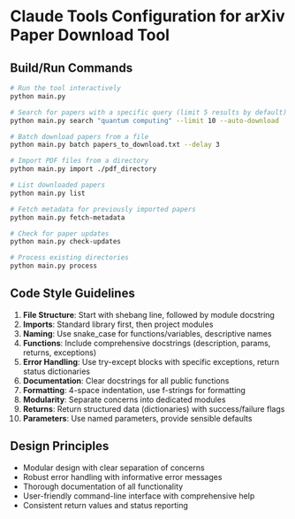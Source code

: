 # Claude Tools Configuration for arXiv Paper Download Tool

## Build/Run Commands
```bash
# Run the tool interactively
python main.py

# Search for papers with a specific query (limit 5 results by default)
python main.py search "quantum computing" --limit 10 --auto-download

# Batch download papers from a file
python main.py batch papers_to_download.txt --delay 3

# Import PDF files from a directory
python main.py import ./pdf_directory

# List downloaded papers
python main.py list

# Fetch metadata for previously imported papers
python main.py fetch-metadata

# Check for paper updates
python main.py check-updates

# Process existing directories
python main.py process
```

## Code Style Guidelines
1. **File Structure**: Start with shebang line, followed by module docstring
2. **Imports**: Standard library first, then project modules
3. **Naming**: Use snake_case for functions/variables, descriptive names
4. **Functions**: Include comprehensive docstrings (description, params, returns, exceptions)
5. **Error Handling**: Use try-except blocks with specific exceptions, return status dictionaries
6. **Documentation**: Clear docstrings for all public functions
7. **Formatting**: 4-space indentation, use f-strings for formatting
8. **Modularity**: Separate concerns into dedicated modules
9. **Returns**: Return structured data (dictionaries) with success/failure flags
10. **Parameters**: Use named parameters, provide sensible defaults

## Design Principles
- Modular design with clear separation of concerns
- Robust error handling with informative error messages
- Thorough documentation of all functionality
- User-friendly command-line interface with comprehensive help
- Consistent return values and status reporting